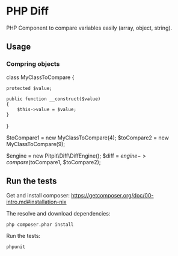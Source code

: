 PHP Diff
========

PHP Component to compare variables easily (array, object, string).

Usage
-----

### Compring objects

class MyClassToCompare {

    protected $value;

    public function __construct($value)
    {
        $this->value = $value;
    }
}

$toCompare1 = new MyClassToCompare(4);
$toCompare2 = new MyClassToCompare(9);

$engine = new Pitpit\Diff\DiffEngine();
$diff = $engine->compare($toCompare1, $toCompare2);

Run the tests
-------------

Get and install composer: https://getcomposer.org/doc/00-intro.md#installation-nix

The resolve and download dependencies:

    php composer.phar install

Run the tests:

    phpunit

